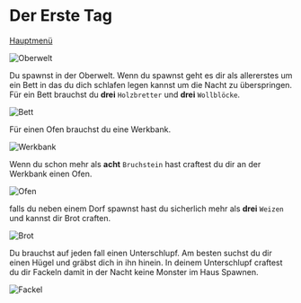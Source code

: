 # Der Erste Tag

[Hauptmenü](README.md)

![Oberwelt](https://vignette.wikia.nocookie.net/galaxy-space-german/images/6/65/3._Erde.png/revision/latest?cb=20171105232615&path-prefix=de)

Du spawnst in der Oberwelt.
Wenn du spawnst geht es dir als allererstes um ein Bett in das du dich schlafen legen kannst um die Nacht zu überspringen.
Für ein Bett brauchst du **drei** `Holzbretter` und **drei** `Wollblöcke`.

![Bett](https://www.minecraftcrafting.info/imgs/craft_bed.png)

 Für einen Ofen brauchst du eine Werkbank.

![Werkbank](https://www.minecraftcrafting.info/imgs/craft_workbench.png)

Wenn du schon mehr als **acht** `Bruchstein` hast craftest du dir an der Werkbank einen Ofen.

![Ofen](https://www.minecraftcrafting.info/imgs/craft_furnace.png)

falls du neben einem Dorf spawnst hast du sicherlich mehr als **drei** `Weizen` und kannst dir Brot craften.

![Brot](https://www.minecraftcrafting.info/imgs/craft_bread.png)

Du brauchst auf jeden fall einen Unterschlupf.
Am besten suchst du dir einen Hügel und gräbst dich in ihn hinein.
In deinem Unterschlupf craftest du dir Fackeln damit in der Nacht keine Monster im Haus Spawnen.

![Fackel](https://www.minecraftcrafting.info/imgs/craft_torch.png)

